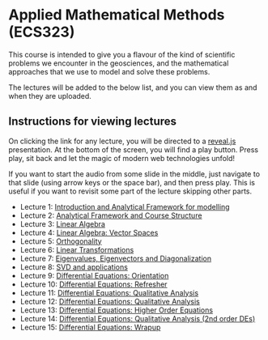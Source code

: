 # Applied Mathematical Methods (ECS323)

This course is intended to give you a flavour of the kind
of scientific problems we encounter in the geosciences,
and the mathematical approaches that we use to model and
solve these problems.

The lectures will be added to the below list, and you can
view them as and when they are uploaded.

## Instructions for viewing lectures

On clicking the link for any lecture, you will be directed
to a [reveal.js](https://revealjs.com/) presentation. At the
bottom of the screen, you will find a play button. Press play,
sit back and let the magic of modern web technologies unfold!

If you want to start the audio from some slide in the middle,
just navigate to that slide (using arrow keys or the space bar),
and then press play. This is useful if you want to revisit some
part of the lecture skipping other parts.

* Lecture 1: [Introduction and Analytical Framework for
  modelling](./courses/math_methods/slides/lecture1/index.html)
* Lecture 2: [Analytical Framework and Course Structure](./courses/math_methods/slides/lecture2/index.html)
* Lecture 3: [Linear Algebra](./courses/math_methods/slides/lecture3/index.html)
* Lecture 4: [Linear Algebra: Vector Spaces](./courses/math_methods/slides/lecture4/index.html)
* Lecture 5: [Orthogonality](./courses/math_methods/slides/lecture5/index.html)
* Lecture 6: [Linear Transformations](./courses/math_methods/slides/lecture6/index.html)
* Lecture 7: [Eigenvalues, Eigenvectors and Diagonalization](./courses/math_methods/slides/lecture7/index.html)
* Lecture 8: [SVD and applications](./courses/math_methods/slides/lecture8/index.html)
* Lecture 9: [Differential Equations: Orientation](./courses/math_methods/slides/lecture9/index.html)
* Lecture 10: [Differential Equations: Refresher](./courses/math_methods/slides/lecture10/index.html)
* Lecture 11: [Differential Equations: Qualitative Analysis](./courses/math_methods/slides/lecture11/index.html)
* Lecture 12: [Differential Equations: Qualitative Analysis](./courses/math_methods/slides/lecture12/index.html)
* Lecture 13: [Differential Equations: Higher Order Equations](./courses/math_methods/slides/lecture13/index.html)
* Lecture 14: [Differential Equations: Qualitative Analysis (2nd order DEs)](./courses/math_methods/slides/lecture14/index.html)
* Lecture 15: [Differential Equations: Wrapup](./courses/math_methods/slides/lecture15/index.html)
